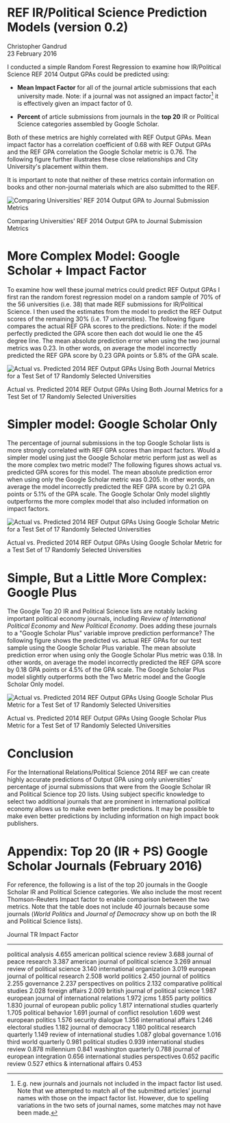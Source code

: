 # REF IR/Political Science Prediction Models (version 0.2)
Christopher Gandrud  
23 February 2016  



I conducted a simple Random Forest Regression to examine how IR/Political Science REF 2014 Output GPAs could be predicted using:

- **Mean Impact Factor** for all of the journal article submissions that each university made. Note: if a journal was not assigned an impact factor[^impact_caveat] it is effectively given an impact factor of 0.

- **Percent** of article submissions from journals in the **top 20** IR or Political Science categories assembled by Google Scholar.

Both of these metrics are highly correlated with REF Output GPAs. Mean impact factor has a correlation coefficient of 0.68 with REF Output GPAs and the REF GPA correlation the Google Scholar metric is 0.76. The following figure further illustrates these close relationships and City University's placement within them. 

It is important to note that neither of these metrics contain information on books and other non-journal materials which are also submitted to the REF.

<div class="figure">
<img src="README_files/figure-html/descript-1.png" alt="Comparing Universities' REF 2014 Output GPA to Journal Submission Metrics"  />
<p class="caption">Comparing Universities' REF 2014 Output GPA to Journal Submission Metrics</p>
</div>

# More Complex Model: Google Scholar + Impact Factor

To examine how well these journal metrics could predict REF Output GPAs I first ran the random forest regression model on a random sample of 70% of the 56 universities (i.e. 38) that made REF submissions for IR/Political Science. I then used the estimates from the model to predict the REF Output scores of the remaining 30% (i.e. 17 universities). The following figure compares the actual REF GPA scores to the predictions. Note: if the model perfectly predicted the GPA score then each dot would lie one the 45 degree line. The mean absolute prediction error when using the two journal metrics was 0.23. In other words, on average the model incorrectly predicted the REF GPA score by 0.23 GPA points or 5.8% of the GPA scale.

<div class="figure">
<img src="README_files/figure-html/unnamed-chunk-1-1.png" alt="Actual vs. Predicted 2014 REF Output GPAs Using Both Journal Metrics for a Test Set of 17 Randomly Selected Universities"  />
<p class="caption">Actual vs. Predicted 2014 REF Output GPAs Using Both Journal Metrics for a Test Set of 17 Randomly Selected Universities</p>
</div>

# Simpler model: Google Scholar Only



The percentage of journal submissions in the top Google Scholar lists is more strongly correlated with REF GPA scores than impact factors. Would a simpler model using just the Google Scholar metric perform just as well as the more complex two metric model? The following figures shows actual vs. predicted GPA scores for this model. The mean absolute prediction error when using only the Google Scholar metric was 0.205. In other words, on average the model incorrectly predicted the REF GPA score by 0.21 GPA points or 5.1% of the GPA scale. The Google Scholar Only model slightly outperforms the more complex model that also included information on impact factors.

<div class="figure">
<img src="README_files/figure-html/unnamed-chunk-3-1.png" alt="Actual vs. Predicted 2014 REF Output GPAs Using Google Scholar Metric for a Test Set of 17 Randomly Selected Universities"  />
<p class="caption">Actual vs. Predicted 2014 REF Output GPAs Using Google Scholar Metric for a Test Set of 17 Randomly Selected Universities</p>
</div>


# Simple, But a Little More Complex: Google Plus

The Google Top 20 IR and Political Science lists are notably lacking important political economy journals, including *Review of International Political Economy* and *New Political Economy*. Does adding these journals to a "Google Scholar Plus" variable improve prediction performance? The following figure shows the predicted vs. actual REF GPAs for our test sample using the Google Scholar Plus variable. The mean absolute prediction error when using only the Google Scholar Plus metric was 0.18. In other words, on average the model incorrectly predicted the REF GPA score by 0.18 GPA points or 4.5% of the GPA scale. The Google Scholar Plus model slightly outperforms both the Two Metric model and the Google Scholar Only model.

<div class="figure">
<img src="README_files/figure-html/unnamed-chunk-4-1.png" alt="Actual vs. Predicted 2014 REF Output GPAs Using Google Scholar Plus Metric for a Test Set of 17 Randomly Selected Universities"  />
<p class="caption">Actual vs. Predicted 2014 REF Output GPAs Using Google Scholar Plus Metric for a Test Set of 17 Randomly Selected Universities</p>
</div>


# Conclusion

For the International Relations/Political Science 2014 REF we can create highly accurate predictions of Output GPA using only universities' percentage of journal submissions that were from the Google Scholar IR and Political Science top 20 lists. Using subject specific knowledge to select two additional journals that are prominent in international political economy allows us to make even better predictions. It may be possible to make even better predictions by including information on high impact book publishers. 

# Appendix: Top 20 (IR + PS) Google Scholar Journals (February 2016)

For reference, the following is a list of the top 20 journals in the Google Scholar IR and Political Science categories. We also include the most recent Thomson-Reuters Impact factor to enable comparison between the two metrics. Note that the table does not include 40 journals because some journals (*World Politics* and *Journal of Democracy* show up on both the IR and Political Science lists).


Journal                                        TR Impact Factor
--------------------------------------------  -----------------
political analysis                                        4.655
american political science review                         3.688
journal of peace research                                 3.387
american journal of political science                     3.269
annual review of political science                        3.140
international organization                                3.019
european journal of political research                    2.508
world politics                                            2.450
journal of politics                                       2.255
governance                                                2.237
perspectives on politics                                  2.132
comparative political studies                             2.028
foreign affairs                                           2.009
british journal of political science                      1.987
european journal of international relations               1.972
jcms                                                      1.855
party politics                                            1.830
journal of european public policy                         1.817
international studies quarterly                           1.705
political behavior                                        1.691
journal of conflict resolution                            1.609
west european politics                                    1.576
security dialogue                                         1.356
international affairs                                     1.246
electoral studies                                         1.182
journal of democracy                                      1.180
political research quarterly                              1.149
review of international studies                           1.087
global governance                                         1.016
third world quarterly                                     0.981
political studies                                         0.939
international studies review                              0.878
millennium                                                0.841
washington quarterly                                      0.788
journal of european integration                           0.656
international studies perspectives                        0.652
pacific review                                            0.527
ethics & international affairs                            0.453


[^impact_caveat]: E.g. new journals and journals not included in the impact factor list used. Note that we attempted to match all of the submitted articles' journal names with those on the impact factor list. However, due to spelling  variations in the two sets of journal names, some matches may not have been made.

[^HEFCE]: <http://www.dcscience.net/2015_metrictideS2.pdf>

